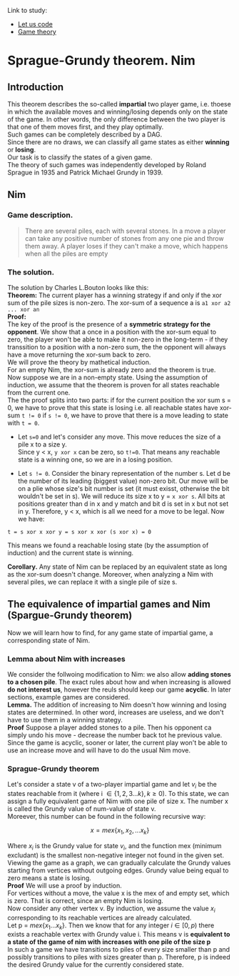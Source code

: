 Link to study:  
- [Let us code](http://letuskode.blogspot.com/2014/08/grundy-numbers.html)  
- [Game theory](https://www.math.ucla.edu/~tom/Game_Theory/comb.pdf)  

# Sprague-Grundy theorem. Nim  
## Introduction  
This theorem describes the so-called **impartial** two player game, i.e. thoese in which the available moves and winning/losing depends only on the state of the game. In other words, the only difference between the two player is that one of them moves first, and they play optimally.  
Such games can be completely described by a DAG.  
Since there are no draws, we can classify all game states as either **winning** or **losing**.   
Our task is to classify the states of a given game.  
The theory of such games was independently developed by Roland Sprague in 1935 and Patrick Michael Grundy in 1939.  
## Nim  
### Game description.  
> There are several piles, each with several stones. In a move a player can take any positive number of stones from any one pie and throw them away. A player loses if they can't make a move, which happens when all the piles are empty  
### The solution.  
The solution by Charles L.Bouton looks like this:  
**Theorem:** The current player has a winning strategy if and only if the xor sum of the pile sizes is non-zero. The xor-sum of a sequence a is `a1 xor a2 ... xor an`  
**Proof:**  
The key of the proof is the presence of a **symmetric strategy for the opponent**. We show that a once in a position with the xor-sum equal to zero, the player won't be able to make it non-zero in the long-term - if they transsition to a position with a non-zero sum, the the opponent will always have a move returning the xor-sum back to zero.  
We will prove the theory by mathetical induction.  
For an empty Nim, the xor-sum is already zero and the theorem is true.  
Now suppose we are in a non-empty state. Using the assumption of induction, we assume that the theorem is proven for all states reachable from the current one.  
The the proof splits into two parts: if for the current position the xor sum s = 0, we have to prove that this state is losing i.e. all reachable states have xor-sum `t != 0` if `s != 0`, we have to prove that there is a move leading to state with `t = 0`.  
+ Let `s=0` and let's consider any move. This move reduces the size of a pile x to a size y.  
Since y < x, `y xor x` can be zero, so `t!=0`. That means any reachable state is a winning one, so we are in a losing position.  

+ Let `s != 0`. Consider the binary representation of the number s. Let d be the number of its leading (biggest value) non-zero bit. Our move will be on a plie whose size's bit number is set (it must exisst, otherwise the bit wouldn't be set in s). We will reduce its size x to y = `x xor s`. All bits at positions greater than d in x and y match and bit d is set in x but not set in y. Therefore, y < x, which is all we need for a move to be legal. Now we have:  
```
t = s xor x xor y = s xor x xor (s xor x) = 0
```  
This means we found a reachable losing state (by the assumption of induction) and the current state is winning.  

**Corollary.** Any state of Nim can be replaced by an equivalent state as long as the xor-sum doesn't change. Moreover, when analyzing a Nim with several piles, we can replace it with a single pile of size s.  
## The equivalence of impartial games and Nim (Spargue-Grundy theorem)  
Now we will learn how to find, for any game state of impartial game, a corresponding state of Nim.  
### Lemma about Nim with increases  
We consider the follwoing modification to Nim: we also allow **adding stones to a chosen pile**. The exact rules about how and when increasing is allowed **do not interest us**, however the reuls should keep our game **acyclic**. In later sections, example games are considered.  
**Lemma.** The addition of increasing to Nim doesn't how winning and losing states are determined. In other word, increases are useless, and we don't have to use them in a winning strategy.  
**Proof** Suppose a player added stones to a pile. Then his opponent ca simply undo his move - decrease the number back tot he previous value. Since the game is acyclic, sooner or later, the current play won't be able to use an increase move and will have to do the usual Nim move.  
### Sprague-Grundy theorem  
Let's consider a state v of a two-player impartial game and let $v_i$ be the states reachable from it (where i $\in \{1,2,3...k\}, k \geq 0$). To this state, we can assign a fully equivalent game of Nim with one pile of size x. The number x is called the Grundy value of num-value of state v.  
Moreever, this number can be found in the following recursive way:  

$$ x = mex \{x_1,x_2,...x_k\} $$

Where $x_i$ is the Grundy value for state $v_i$, and the function mex (minimum excludant) is the smallest non-negative integer not found in the given set.  
Viewing the game as a graph, we can gradually calculate the Grundy values starting from vertices without outgoing edges. Grundy value being equal to zero means a state is losing.  
**Proof** We will use a proof by induction.  
For vertices without a move, the value x is the mex of and empty set, which is zero. That is correct, since an empty Nim is losing.  
Now consider any other vertex v. By induction, we assume the value $x_i$ corresponding to its reachable vertices are already calculated.  
Let p = $mex\{x_1...x_k\}$. Then we know that for any integer $i \in [0, p)$ there exists a reachable vertex with Grundy value i. This means v is **equivalent to a state of the game of nim with increases with one pile of the size p**  
In such a game we have transitions to piles of every size smaller than p and possibly transitions to piles with sizes greater than p. Therefore, p is indeed the desired Grundy value for the currently considered state.  










